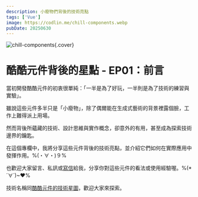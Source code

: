 ```yaml
---
description: 小廢物們背後的技術亮點
tags: ['Vue']
image: https://codlin.me/chill-components.webp
pubDate: 20250630
---
```


![chill-components](/chill-components.webp){.cover}

# 酷酷元件背後的星點 - EP01：前言

當初開發酷酷元件的初衷很單純：「一半是為了好玩，一半則是為了技術的練習與實驗」。

雖說這些元件多半只是「小廢物」，除了偶爾能在生成式藝術的背景裡露個臉，工作上難得派上用場。

然而背後所蘊藏的技術、設計思維與實作概念，卻意外的有用，甚至成為探索技術邊界的鑰匙。

在這個專欄中，我將分享這些元件背後的技術亮點，並介紹它們如何在實際應用中發揮作用。%(・∀・)９%

也歡迎大家留言、私訊或[寫信](mailto:hi@codlin.me)給我，分享你對這些元件的看法或使用經驗喔。%(*´∀`)~♥%

技術名稱同[酷酷元件的技術星圖](https://chillcomponent.codlin.me/tech-starmap.html)，歡迎大家來探索。
